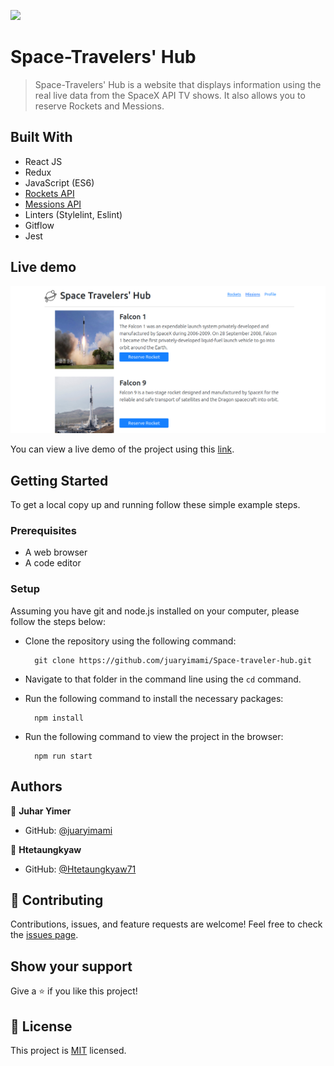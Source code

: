 ![](https://img.shields.io/badge/Microverse-blueviolet)

# Space-Travelers' Hub

> Space-Travelers' Hub is a website that displays information using the real live data from the SpaceX API TV shows. It also allows you to reserve Rockets and Messions.

## Built With

- React JS
- Redux
- JavaScript (ES6)
- [Rockets API](https://api.spacexdata.com/v3/rockets)
- [Messions API](https://api.spacexdata.com/v3/missions)
- Linters (Stylelint, Eslint)
- Gitflow
- Jest

## Live demo

![screenshot](./public/Screenshot%20from%202022-12-21%2022-09-55.png)

You can view a live demo of the project using this [link](https://space-traveler.onrender.com).

## Getting Started

To get a local copy up and running follow these simple example steps.

### Prerequisites

- A web browser 
- A code editor

### Setup

Assuming you have git and node.js installed on your computer, please follow the steps below: 

- Clone the repository using the following command:

        git clone https://github.com/juaryimami/Space-traveler-hub.git

- Navigate to that folder in the command line using the `cd` command.
- Run the following command to install the necessary packages: 
   
        npm install 

- Run the following command to view the project in the browser: 

        npm run start 

## Authors

👤 **Juhar Yimer**

- GitHub: [@juaryimami](https://github.com/juaryimami)

👤 **Htetaungkyaw**

- GitHub: [@Htetaungkyaw71](https://github.com/Htetaungkyaw71)

## 🤝 Contributing

Contributions, issues, and feature requests are welcome!
Feel free to check the [issues page](https://github.com/juaryimami/Space-traveler-hub/issues/).

## Show your support

Give a ⭐️ if you like this project!

## 📝 License

This project is [MIT](./LICENSE) licensed.
